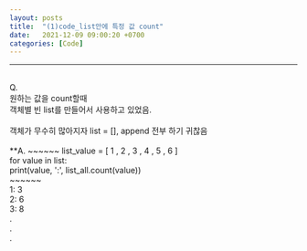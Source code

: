 ```yaml
---
layout: posts
title:  "(1)code_list안에 특정 값 count"
date:   2021-12-09 09:00:20 +0700
categories: [Code]
---
```

<link rel = "stylesheet" href ="/static/css/bootstrap.min.css">

--------------------------
<br/>
Q.<br/>
원하는 값을 count할때 <br/>
객체별 빈 list를 만들어서 사용하고 있었음.<br/>
<br/>
객체가 무수히 많아지자 list = [], append 전부 하기 귀찮음<br/>

<br/>
**A.
~~~~~~
list_value = [ 1 , 2 , 3 , 4 , 5 , 6 ]<br/>
      for value in list: <br/>
    print(value, ':', list_all.count(value))<br/>
~~~~~~

<br/>
1: 3<br/>
2: 6<br/>
3: 8<br/>
.<br/>
.<br/>
.<br/>
